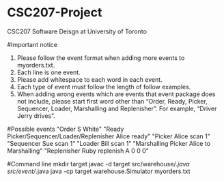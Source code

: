 # CSC207-Project
CSC207 Software Deisgn at University of Toronto

#Important notice
1. Please follow the event format when adding more events to myorders.txt.
2. Each line is one event. 
3. Please add whitespace to each word in each event.
4. Each type of event must follow the length of follow examples.
5. When adding wrong events which are events that event package does not include, please start first word other than “Order, Ready, Picker, Sequencer, Loader, Marshalling and Replenisher”. For example, “Driver Jerry drives”.

#Possible events
"Order S White"
"Ready Picker/Sequencer/Loader/Replenisher Alice ready"
"Picker Alice scan 1"
"Sequencer Sue scan 1“
"Loader Bill scan 1”
"Marshalling Picker Alice to Marshalling"
"Replenisher Ruby replenish A 0 0 0"

#Command line
mkdir target
javac -d target src/warehouse/*.java src/event/*.java
java -cp target warehouse.Simulator myorders.txt
